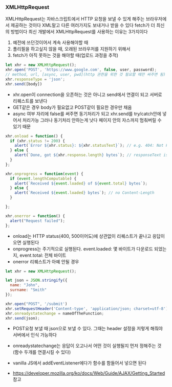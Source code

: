 ### XMLHttpRequest
XMLHttpRequest는 자바스크립트에서 HTTP 요청을 보낼 수 있게 해주는 브라우저에서 제공하는 것이다
XML말고 다른 여러가지도 보내거나 받을 수 있다
fetch가 더 최신의 방법이다
최신 개발에서 XMLHttpRequest를 사용하는 이유는 3가지이다
1. 예전에 쓰던것이어서 계속 사용해야할 때
1. 폴리필을 하고싶지 않을 때, 오래된 브라우저를 지원하기 위해서
1. fetch가 아직 못하는 것을 해야할 때(업로드 과정을 추적)

```javascript
let xhr = new XMLHttpRequest();
xhr.open('POST', 'https://www.google.com', false, user, password);
// method, url, [async, user, pwd](http 권한을 위한 것 필요할 때만 써주면 됨)
xhr.responseType = 'json';
xhr.send([body])
```
- xhr.open이 connection을 오픈하는 것은 아니고 send에서 연결이 되고 서버로 리퀘스트를 보낸다
- GET같은 경우 body가 필요없고 POST같이 필요한 경우만 채움
- async 여부 자리에 false를 써주면 동기처리가 되고 xhr.send를 try/catch안에 넣어서 처리가능   그러나 동기처리 안하는게 낫다 페이지 안의 자스까지 멈춰버릴 수 있기 때문

```javascript
xhr.onload = function() {
  if (xhr.status != 200) { 
    alert(`Error ${xhr.status}: ${xhr.statusText}`); // e.g. 404: Not Found
  } else { 
    alert(`Done, got ${xhr.response.length} bytes`); // responseText is the server
  }
};

xhr.onprogress = function(event) {
  if (event.lengthComputable) {
    alert(`Received ${event.loaded} of ${event.total} bytes`);
  } else {
    alert(`Received ${event.loaded} bytes`); // no Content-Length
  }

};

xhr.onerror = function() {
  alert("Request failed");
};
```
- onload는 HTTP status(400, 500이어도)에 상관없이 리퀘스트가 끝나고 응답이 오면 실행된다
- onprogress는 주기적으로 실행된다. event.loaded: 몇 바이트가 다운로드 되었는지, event.total: 전체 바이트
- onerror 리퀘스트가 아예 안될 경우 

```javascript
let xhr = new XMLHttpRequest();

let json = JSON.stringify({
  name: "John",
  surname: "Smith"
});

xhr.open("POST", '/submit')
xhr.setRequestHeader('Content-type', 'application/json; charset=utf-8');
xhr.onreadystatechange = nameOfTheFunction;
xhr.send(json);
```
- POST요청 보낼 때 json으로 보낼 수 있다. 그때는 header 설정을 저렇게 해줘야 서버에서 인식 가능하다
- onreadystatechange는 응답이 오고나서 어떤 것이 실행될지 먼저 정해주는 것(함수 두개를 연결시킬 수 있다)

- vanilla JS에서 addEventListener에다가 함수를 함들어서 넣으면 된다
- https://developer.mozilla.org/ko/docs/Web/Guide/AJAX/Getting_Started 참고